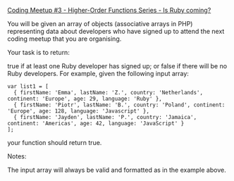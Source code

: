 [Coding Meetup #3 - Higher-Order Functions Series - Is Ruby coming?](https://www.codewars.com/kata/5827acd5f524dd029d0005a4)

You will be given an array of objects (associative arrays in PHP) representing data about developers who have signed up to attend the next coding meetup that you are organising.

Your task is to return:

true if at least one Ruby developer has signed up; or
false if there will be no Ruby developers.
For example, given the following input array:

    var list1 = [
      { firstName: 'Emma', lastName: 'Z.', country: 'Netherlands', continent: 'Europe', age: 29, language: 'Ruby' },
      { firstName: 'Piotr', lastName: 'B.', country: 'Poland', continent: 'Europe', age: 128, language: 'Javascript' },
      { firstName: 'Jayden', lastName: 'P.', country: 'Jamaica', continent: 'Americas', age: 42, language: 'JavaScript' }
    ];
your function should return true.

Notes:

The input array will always be valid and formatted as in the example above.
